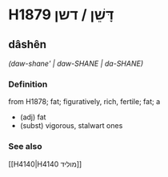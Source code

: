 # H1879 דָּשֵׁן / דשן

## dâshên

_(daw-shane' | daw-SHANE | da-SHANE)_

### Definition

from H1878; fat; figuratively, rich, fertile; fat; a

- (adj) fat
- (subst) vigorous, stalwart ones

### See also

[[H4140|H4140 מוליד]]

